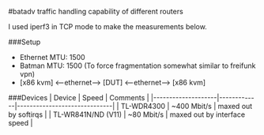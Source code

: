 #batadv traffic handling capability of different routers

I used iperf3 in TCP mode to make the measurements below.

###Setup
* Ethernet MTU: 1500
* Batman MTU: 1500 (To force fragmentation somewhat similar to freifunk vpn)
* [x86 kvm] <--ethernet--> [DUT] <--ethernet--> [x86 kvm]

###Devices
| Device             | Speed       | Comments                     |
|--------------------|-------------|------------------------------|
| TL-WDR4300         | ~400 Mbit/s | maxed out by softirqs        |
| TL-WR841N/ND (V11) | ~80 Mbit/s  | maxed out by interface speed |
